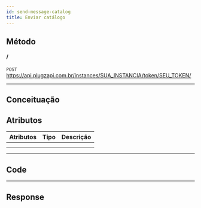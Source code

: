 ```yaml
---
id: send-message-catalog
title: Enviar catálogo
---
```


## Método

#### /

`POST` https://api.plugzapi.com.br/instances/SUA_INSTANCIA/token/SEU_TOKEN/

---

## Conceituação

## Atributos

| Atributos | Tipo | Descrição |
| :-------- | :--: | :-------- |
|           |      |           |
|           |      |           |

---

## Code

---

## Response
